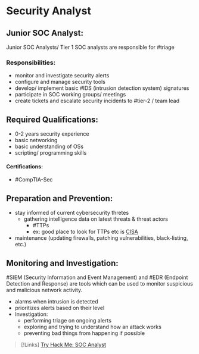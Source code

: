 
# Security Analyst

## Junior SOC Analyst:
Junior SOC Analysts/ Tier 1 SOC analysts are responsible for #triage
### Responsibilities:
- monitor and investigate security alerts
- configure and manage security tools
- develop/ implement basic #IDS (intrusion detection system) signatures
- participate in SOC working groups/ meetings
- create tickets and escalate security incidents to #tier-2 / team lead

## Required Qualifications:
- 0-2 years security experience
- basic networking
- basic understanding of OSs
- scripting/ programming skills

#### Certifications:
- #CompTIA-Sec

## Preparation and Prevention:
- stay informed of current cybersecurity thretes
	- gathering intelligence data on latest threats & threat actors
		- #TTPs 
		- ex: good place to look for TTPs etc is [CISA](https://www.cisa.gov/)
- maintenance (updating firewalls, patching vulnerabilities, black-listing, etc.)

## Monitoring and Investigation:
#SIEM (Security Information and Event Management) and #EDR (Endpoint Detection and Response) are tools which can be used to monitor suspicious and malicious network activity.
- alarms when intrusion is detected
- prioritizes alerts based on their level
- Investigation:
	- performing triage on ongoing alerts
	- exploring and trying to understand how an attack works
	- preventing bad things from happening if possible

>[!Links]
>[Try Hack Me: SOC Analyst](https://tryhackme.com/room/jrsecanalystintrouxo)

